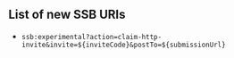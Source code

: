 ## List of new SSB URIs

- `ssb:experimental?action=claim-http-invite&invite=${inviteCode}&postTo=${submissionUrl}`